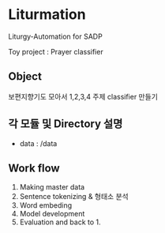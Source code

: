 # Liturmation
Liturgy-Automation for SADP

Toy project : Prayer classifier

## Object
보편지향기도 모아서 1,2,3,4 주제 classifier 만들기

## 각 모듈 및 Directory 설명
* data : /data

## Work flow
1. Making master data
2. Sentence tokenizing & 형태소 분석
3. Word embeding
4. Model development
5. Evaluation and back to 1.
